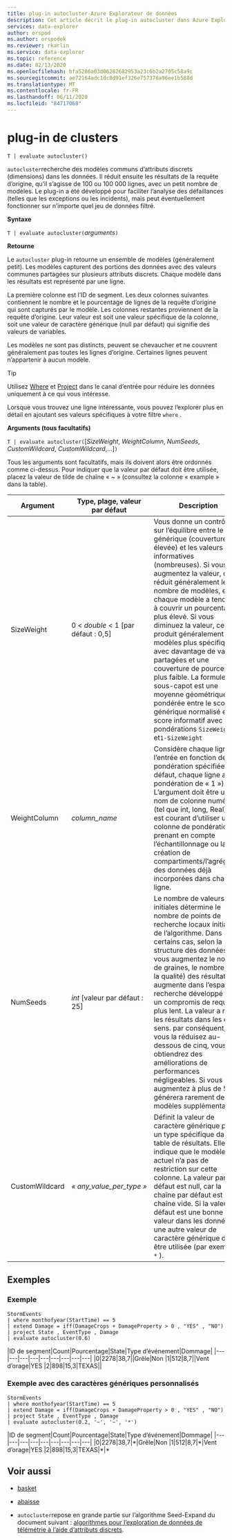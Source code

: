 ```yaml
---
title: plug-in autocluster-Azure Explorateur de données
description: Cet article décrit le plug-in autocluster dans Azure Explorateur de données.
services: data-explorer
author: orspod
ms.author: orspodek
ms.reviewer: rkarlin
ms.service: data-explorer
ms.topic: reference
ms.date: 02/13/2020
ms.openlocfilehash: bfa5286a03d06282682953a23c6b2a2705c58a9c
ms.sourcegitcommit: ae72164adc1dc8d91ef326e757376a96ee1b588d
ms.translationtype: MT
ms.contentlocale: fr-FR
ms.lasthandoff: 06/11/2020
ms.locfileid: "84717068"
---
```

# <a name="autocluster-plugin"></a>plug-in de clusters

```kusto
T | evaluate autocluster()
```

`autocluster`recherche des modèles communs d’attributs discrets (dimensions) dans les données. Il réduit ensuite les résultats de la requête d’origine, qu’il s’agisse de 100 ou 100 000 lignes, avec un petit nombre de modèles. Le plug-in a été développé pour faciliter l’analyse des défaillances (telles que les exceptions ou les incidents), mais peut éventuellement fonctionner sur n’importe quel jeu de données filtré.

**Syntaxe**

`T | evaluate autocluster(`*arguments*`)`

**Retourne**

Le `autocluster` plug-in retourne un ensemble de modèles (généralement petit). Les modèles capturent des portions des données avec des valeurs communes partagées sur plusieurs attributs discrets. Chaque modèle dans les résultats est représenté par une ligne.

La première colonne est l’ID de segment. Les deux colonnes suivantes contiennent le nombre et le pourcentage de lignes de la requête d’origine qui sont capturés par le modèle. Les colonnes restantes proviennent de la requête d’origine. Leur valeur est soit une valeur spécifique de la colonne, soit une valeur de caractère générique (null par défaut) qui signifie des valeurs de variables.

Les modèles ne sont pas distincts, peuvent se chevaucher et ne couvrent généralement pas toutes les lignes d’origine. Certaines lignes peuvent n’appartenir à aucun modèle.

> [!TIP]
> Utilisez [Where](./whereoperator.md) et [Project](./projectoperator.md) dans le canal d’entrée pour réduire les données uniquement à ce qui vous intéresse.
>
> Lorsque vous trouvez une ligne intéressante, vous pouvez l’explorer plus en détail en ajoutant ses valeurs spécifiques à votre filtre `where` .

**Arguments (tous facultatifs)**

`T | evaluate autocluster(`[*SizeWeight*, *WeightColumn*, *NumSeeds*, *CustomWildcard*, *CustomWildcard*,...]`)`

Tous les arguments sont facultatifs, mais ils doivent alors être ordonnés comme ci-dessus. Pour indiquer que la valeur par défaut doit être utilisée, placez la valeur de tilde de chaîne « ~ » (consultez la colonne « example » dans la table).

|Argument        | Type, plage, valeur par défaut              |Description                | Exemple                                        |
|----------------|-----------------------------------|---------------------------|------------------------------------------------|
| SizeWeight     | 0 < *double* < 1 [par défaut : 0,5]   | Vous donne un contrôle sur l’équilibre entre le générique (couverture élevée) et les valeurs informatives (nombreuses). Si vous augmentez la valeur, cela réduit généralement le nombre de modèles, et chaque modèle a tendance à couvrir un pourcentage plus élevé. Si vous diminuez la valeur, cela produit généralement des modèles plus spécifiques avec davantage de valeurs partagées et une couverture de pourcentage plus faible. La formule sous-capot est une moyenne géométrique pondérée entre le score générique normalisé et le score informatif avec les pondérations `SizeWeight` et`1-SizeWeight`                   | `T | evaluate autocluster(0.8)`                |
|WeightColumn    | *column_name*                     | Considère chaque ligne de l’entrée en fonction de la pondération spécifiée (par défaut, chaque ligne a une pondération de « 1 »). L’argument doit être un nom de colonne numérique (tel que int, long, Real). Il est courant d’utiliser une colonne de pondération en prenant en compte l’échantillonnage ou la création de compartiments/l’agrégation des données déjà incorporées dans chaque ligne.                                                                                                       | `T | evaluate autocluster('~', sample_Count)` | 
| NumSeeds        | *int* [valeur par défaut : 25]              | Le nombre de valeurs initiales détermine le nombre de points de recherche locaux initiaux de l’algorithme. Dans certains cas, selon la structure des données et si vous augmentez le nombre de graines, le nombre (ou la qualité) des résultats augmente dans l’espace de recherche développé avec un compromis de requête plus lent. La valeur a réduit les résultats dans les deux sens. par conséquent, si vous la réduisez au-dessous de cinq, vous obtiendrez des améliorations de performances négligeables. Si vous augmentez à plus de 50, il générera rarement des modèles supplémentaires.                                         | `T | evaluate autocluster('~', '~', 15)`       |
| CustomWildcard  | *« any_value_per_type »*           | Définit la valeur de caractère générique pour un type spécifique dans la table de résultats. Elle indique que le modèle actuel n’a pas de restriction sur cette colonne. La valeur par défaut est null, car la chaîne par défaut est une chaîne vide. Si la valeur par défaut est une bonne valeur dans les données, une autre valeur de caractère générique doit être utilisée (par exemple, `*` ).                                                                                                                | `T | evaluate autocluster('~', '~', '~', '*', int(-1), double(-1), long(0), datetime(1900-1-1))` |

## <a name="examples"></a>Exemples

### <a name="example"></a>Exemple

<!-- csl: https://help.kusto.windows.net:443/Samples -->
```kusto
StormEvents 
| where monthofyear(StartTime) == 5
| extend Damage = iff(DamageCrops + DamageProperty > 0 , "YES" , "NO")
| project State , EventType , Damage
| evaluate autocluster(0.6)
```

|ID de segment|Count|Pourcentage|State|Type d’événement|Dommage|
|---|---|---|---|---|---|---|---|---|
|0|2278|38,7||Grêle|Non
|1|512|8,7||Vent d’orage|YES
|2|898|15,3|TEXAS||

### <a name="example-with-custom-wildcards"></a>Exemple avec des caractères génériques personnalisés

<!-- csl: https://help.kusto.windows.net:443/Samples -->
```kusto
StormEvents 
| where monthofyear(StartTime) == 5
| extend Damage = iff(DamageCrops + DamageProperty > 0 , "YES" , "NO")
| project State , EventType , Damage 
| evaluate autocluster(0.2, '~', '~', '*')
```

|ID de segment|Count|Pourcentage|State|Type d’événement|Dommage|
|---|---|---|---|---|---|---|---|---|
|0|2278|38,7|\*|Grêle|Non
|1|512|8,7|\*|Vent d’orage|YES
|2|898|15,3|TEXAS|\*|\*

## <a name="see-also"></a>Voir aussi

* [basket](./basketplugin.md)
* [abaisse](./reduceoperator.md)

* `autocluster`repose en grande partie sur l’algorithme Seed-Expand du document suivant : [algorithmes pour l’exploration de données de télémétrie à l’aide d’attributs discrets](https://www.scitepress.org/DigitalLibrary/PublicationsDetail.aspx?ID=d5kcrO+cpEU=&t=1). 
